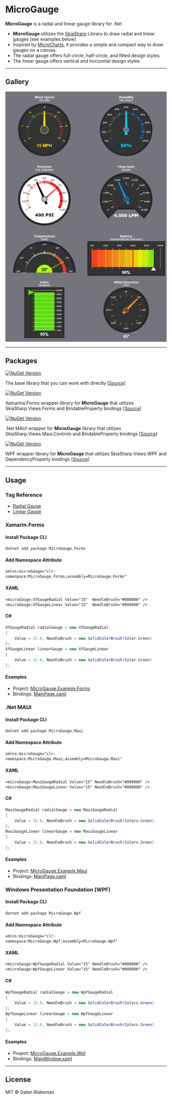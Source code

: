# MicroGauge
**MicroGauge** is a radial and linear gauge library for .Net

* **MicroGauge** utilizes the [SkiaSharp](https://github.com/mono/SkiaSharp) Library to draw radial and linear gauges (see examples below)
* Inspired by [MicroCharts](https://github.com/microcharts-dotnet/Microcharts), it provides a simple and compact way to draw gauges on a canvas.
* The radial gauge offers full-circle, half-circle, and fitted design styles.
* The linear gauge offers vertical and horizontal design styles.

---
## Gallery
![Gallery](https://github.com/galenblakeman/MicroGauge/blob/master/Doc/Gallery.png)

---
## Packages
[![NuGet Version](https://img.shields.io/nuget/v/MicroGauge?style=flat-square&logo=nuget&label=MicroGauge)](https://www.nuget.org/packages/MicroGauge/)

The base library that you can work with directly 
[[Source](https://github.com/galenblakeman/MicroGauge/tree/master/Library/MicroGauge)]

[![NuGet Version](https://img.shields.io/nuget/v/MicroGauge.Forms?style=flat-square&logo=nuget&label=MicroGauge.Forms)](https://www.nuget.org/packages/MicroGauge.Forms/)

Xamarina.Forms wrapper library for **MicroGauge** that utilizes SkiaSharp.Views.Forms and BindableProperty bindings 
[[Source](https://github.com/galenblakeman/MicroGauge/tree/master/Library/MicroGauge.Forms)]

[![NuGet Version](https://img.shields.io/nuget/v/MicroGauge.Maui?style=flat-square&logo=nuget&label=MicroGauge.Maui)](https://www.nuget.org/packages/MicroGauge.Maui/)

.Net MAUI wrapper for **MicroGauge** library that utilizes SkiaSharp.Views.Maui.Controls and BindableProperty bindings
[[Source](https://github.com/galenblakeman/MicroGauge/tree/master/Library/MicroGauge.Maui)]

[![NuGet Version](https://img.shields.io/nuget/v/MicroGauge.Wpf?style=flat-square&logo=nuget&label=MicroGauge.Wpf)](https://www.nuget.org/packages/MicroGauge.Wpf/)

WPF wrapper library for **MicroGauge** that utilizes SkiaSharp.Views.WPF and DependencyProperty bindings
[[Source](https://github.com/galenblakeman/MicroGauge/tree/master/Library/MicroGauge.Wpf)]

---
## Usage

### Tag Reference
* [Radial Gauge](https://github.com/galenblakeman/MicroGauge/blob/master/Doc/RadialGaugeTag.md)
* [Linear Gauge](https://github.com/galenblakeman/MicroGauge/blob/master/Doc/LinearGaugeTag.md)

###  Xamarin.Forms
####  Install Package CLI

```Dotenv
dotnet add package MicroGauge.Forms
```

####  Add Namespace Attribute

```XAML
xmlns:microGauge="clr-namespace:MicroGauge.Forms;assembly=MicroGauge.Forms"
```

####  XAML

```XAML
<microGauge:XfGaugeRadial Value="15"  NeedleBrush="#008000" />
<microGauge:XfGaugeLinear Value="15"  NeedleBrush="#008000" />
```

####  C#

```C#
XfGaugeRadial radialGauge = new XfGaugeRadial
{
    Value = 15.0, NeedleBrush = new SolidColorBrush(Color.Green)
};
XfGaugeLinear linearGauge = new XfGaugeLinear
{
    Value = 15.0, NeedleBrush = new SolidColorBrush(Color.Green)
};
```

####  Examples
* Project: [MicroGauge.Example.Forms](https://github.com/galenblakeman/MicroGauge/tree/master/Example/MicroGauge.Example.Forms)
* Bindings: [MainPage.xaml](https://github.com/galenblakeman/MicroGauge/blob/master/Example/MicroGauge.Example.Forms/MicroGauge.Example.Forms/MainPage.xaml)  


###  .Net MAUI
####  Install Package CLI

```Dotenv
dotnet add package MicroGauge.Maui
```

####  Add Namespace Attribute

```XAML
xmlns:microGauge="clr-namespace:MicroGauge.Maui;assembly=MicroGauge.Maui"
```

####  XAML

```XAML
<microGauge:MauiGaugeRadial Value="15" NeedleBrush="#008000" />
<microGauge:MauiGaugeLinear Value="15" NeedleBrush="#008000" />
```

####  C#

```C#
MauiGaugeRadial radialGauge = new MauiGaugeRadial
{
    Value = 15.0, NeedleBrush = new SolidColorBrush(Colors.Green)
};
MauiGaugeLinear linearGauge = new MauiGaugeLinear
{
    Value = 15.0, NeedleBrush = new SolidColorBrush(Colors.Green)
};
```

####  Examples
* Project: [MicroGauge.Example.Maui](https://github.com/galenblakeman/MicroGauge/tree/master/Example/MicroGauge.Example.Maui)
* Bindings: [MainPage.xaml](https://github.com/galenblakeman/MicroGauge/blob/master/Example/MicroGauge.Example.Maui/MainPage.xaml)


###  Windows Presentation Foundation (WPF)
####  Install Package CLI

```Dotenv
dotnet add package MicroGauge.Wpf
```

####  Add Namespace Attribute

```XAML
xmlns:microGauge="clr-namespace:MicroGauge.Wpf;assembly=MicroGauge.Wpf"
```

####  XAML

```XAML
<microGauge:WpfGaugeRadial Value="15" NeedleBrush="#008000" />
<microGauge:WpfGaugeLinear Value="15" NeedleBrush="#008000" />
```

####  C#

```C#
WpfGaugeRadial radialGauge = new WpfGaugeRadial
{
    Value = 15.0, NeedleBrush = new SolidColorBrush(Colors.Green)
};
WpfGaugeLinear linearGauge = new WpfGaugeLinear
{
    Value = 15.0, NeedleBrush = new SolidColorBrush(Colors.Green)
};
```

####  Examples
* Project: [MicroGauge.Example.Wpf](https://github.com/galenblakeman/MicroGauge/tree/master/Example/MicroGauge.Example.Wpf)
* Bindings: [MainWindow.xaml](https://github.com/galenblakeman/MicroGauge/blob/master/Example/MicroGauge.Example.Wpf/MainWindow.xaml)  

---
## License
MIT © Galen Blakeman
